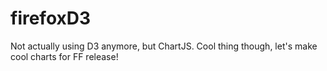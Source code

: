 # firefoxD3
Not actually using D3 anymore, but ChartJS. Cool thing though, let's make cool charts for FF release!
